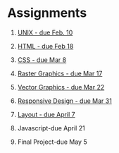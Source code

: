 # Assignments

[comment]: # (when you uncomment the assignment, add a leading paren)

1. [UNIX - due Feb. 10](assignments/assignment-1/)

2. [HTML - due Feb 18](assignments/assignment-2/)

3. [CSS - due Mar 8](assignments/assignment-3/)

4. [Raster Graphics - due Mar 17](assignments/assignment-4/)

5. [Vector Graphics - due Mar 22](assignments/assignment-5/)

6. [Responsive Design - due Mar 31](assignments/assignment-6/)

7. [Layout - due April 7](assignments/assignment-7)

8. Javascript-due April 21

9. Final Project-due May 5
